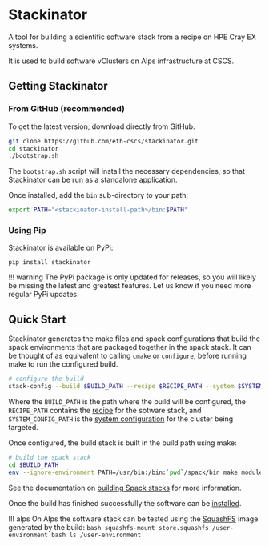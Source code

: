 # Stackinator

A tool for building a scientific software stack from a recipe on HPE Cray EX systems.

It is used to build software vClusters on Alps infrastructure at CSCS.

## Getting Stackinator

### From GitHub (recommended)

To get the latest version, download directly from GitHub.

``` bash
git clone https://github.com/eth-cscs/stackinator.git
cd stackinator
./bootstrap.sh
```

The `bootstrap.sh` script will install the necessary dependencies, so that Stackinator can be run as a standalone application.

Once installed, add the `bin` sub-directory to your path:

```bash
export PATH="<stackinator-install-path>/bin:$PATH"
```

### Using Pip

Stackinator is available on PyPi:

```
pip install stackinator
```

!!! warning
    The PyPi package is only updated for releases, so you will likely be missing the latest and greatest features.
    Let us know if you need more regular PyPi updates.

## Quick Start

Stackinator generates the make files and spack configurations that build the spack environments that are packaged together in the spack stack.
It can be thought of as equivalent to calling `cmake` or `configure`, before running make to run the configured build.

```bash
# configure the build
stack-config --build $BUILD_PATH --recipe $RECIPE_PATH --system $SYSTEM_CONFIG_PATH
```

Where the `BUILD_PATH` is the path where the build will be configured, the `RECIPE_PATH` contains the [recipe](recipes.md) for the sotware stack, and `SYSTEM_CONFIG_PATH` is the [system configuration](cluster-config.md) for the cluster being targeted.

Once configured, the build stack is built in the build path using make:

```bash
# build the spack stack
cd $BUILD_PATH
env --ignore-environment PATH=/usr/bin:/bin:`pwd`/spack/bin make modules store.squashfs -j64
```

See the documentation on [building Spack stacks](building.md) for more information.

Once the build has finished successfully the software can be [installed](installing.md).

!!! alps
    On Alps the software stack can be tested using the [SquashFS](installing.md#squashfs-installation) image generated by the build:
    ```bash
    squashfs-mount store.squashfs /user-environment bash
    ls /user-environment
    ```
